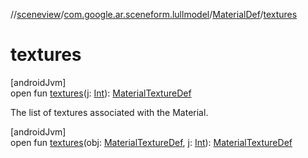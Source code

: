 //[sceneview](../../../index.md)/[com.google.ar.sceneform.lullmodel](../index.md)/[MaterialDef](index.md)/[textures](textures.md)

# textures

[androidJvm]\
open fun [textures](textures.md)(j: [Int](https://kotlinlang.org/api/latest/jvm/stdlib/kotlin/-int/index.html)): [MaterialTextureDef](../-material-texture-def/index.md)

The list of textures associated with the Material.

[androidJvm]\
open fun [textures](textures.md)(obj: [MaterialTextureDef](../-material-texture-def/index.md), j: [Int](https://kotlinlang.org/api/latest/jvm/stdlib/kotlin/-int/index.html)): [MaterialTextureDef](../-material-texture-def/index.md)
